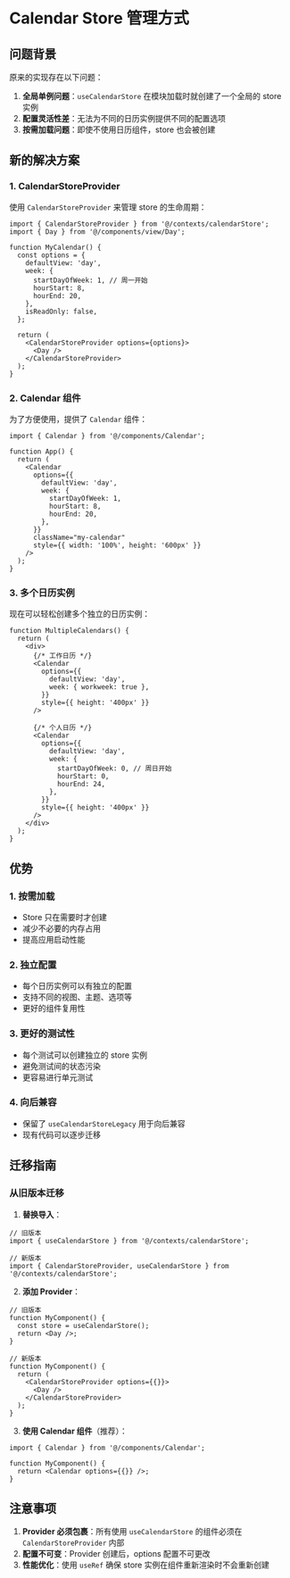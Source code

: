 # Calendar Store 管理方式

## 问题背景

原来的实现存在以下问题：

1. **全局单例问题**：`useCalendarStore` 在模块加载时就创建了一个全局的 store 实例
2. **配置灵活性差**：无法为不同的日历实例提供不同的配置选项
3. **按需加载问题**：即使不使用日历组件，store 也会被创建

## 新的解决方案

### 1. CalendarStoreProvider

使用 `CalendarStoreProvider` 来管理 store 的生命周期：

```tsx
import { CalendarStoreProvider } from '@/contexts/calendarStore';
import { Day } from '@/components/view/Day';

function MyCalendar() {
  const options = {
    defaultView: 'day',
    week: {
      startDayOfWeek: 1, // 周一开始
      hourStart: 8,
      hourEnd: 20,
    },
    isReadOnly: false,
  };

  return (
    <CalendarStoreProvider options={options}>
      <Day />
    </CalendarStoreProvider>
  );
}
```

### 2. Calendar 组件

为了方便使用，提供了 `Calendar` 组件：

```tsx
import { Calendar } from '@/components/Calendar';

function App() {
  return (
    <Calendar
      options={{
        defaultView: 'day',
        week: {
          startDayOfWeek: 1,
          hourStart: 8,
          hourEnd: 20,
        },
      }}
      className="my-calendar"
      style={{ width: '100%', height: '600px' }}
    />
  );
}
```

### 3. 多个日历实例

现在可以轻松创建多个独立的日历实例：

```tsx
function MultipleCalendars() {
  return (
    <div>
      {/* 工作日历 */}
      <Calendar
        options={{
          defaultView: 'day',
          week: { workweek: true },
        }}
        style={{ height: '400px' }}
      />

      {/* 个人日历 */}
      <Calendar
        options={{
          defaultView: 'day',
          week: {
            startDayOfWeek: 0, // 周日开始
            hourStart: 0,
            hourEnd: 24,
          },
        }}
        style={{ height: '400px' }}
      />
    </div>
  );
}
```

## 优势

### 1. 按需加载
- Store 只在需要时才创建
- 减少不必要的内存占用
- 提高应用启动性能

### 2. 独立配置
- 每个日历实例可以有独立的配置
- 支持不同的视图、主题、选项等
- 更好的组件复用性

### 3. 更好的测试性
- 每个测试可以创建独立的 store 实例
- 避免测试间的状态污染
- 更容易进行单元测试

### 4. 向后兼容
- 保留了 `useCalendarStoreLegacy` 用于向后兼容
- 现有代码可以逐步迁移

## 迁移指南

### 从旧版本迁移

1. **替换导入**：
```tsx
// 旧版本
import { useCalendarStore } from '@/contexts/calendarStore';

// 新版本
import { CalendarStoreProvider, useCalendarStore } from '@/contexts/calendarStore';
```

2. **添加 Provider**：
```tsx
// 旧版本
function MyComponent() {
  const store = useCalendarStore();
  return <Day />;
}

// 新版本
function MyComponent() {
  return (
    <CalendarStoreProvider options={{}}>
      <Day />
    </CalendarStoreProvider>
  );
}
```

3. **使用 Calendar 组件**（推荐）：
```tsx
import { Calendar } from '@/components/Calendar';

function MyComponent() {
  return <Calendar options={{}} />;
}
```

## 注意事项

1. **Provider 必须包裹**：所有使用 `useCalendarStore` 的组件必须在 `CalendarStoreProvider` 内部
2. **配置不可变**：Provider 创建后，options 配置不可更改
3. **性能优化**：使用 `useRef` 确保 store 实例在组件重新渲染时不会重新创建
